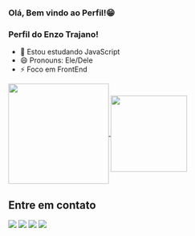 ### Olá, Bem vindo ao Perfil!😁
### Perfil do Enzo Trajano!

- 🌱 Estou estudando JavaScript
- 😄 Pronouns: Ele/Dele
- ⚡ Foco em FrontEnd

<a href="https://github.com/trajanoserv/github-readme-stats">
  <img height=200 align="center" src="https://github-readme-stats.vercel.app/api?username=trajanoserv" />
</a>
<a href="https://github.com/trajanoserv/convoychat">
  <img height=152 align="center" src="https://github-readme-stats.vercel.app/api/top-langs?username=trajanoserv&layout=compact&langs_count=8&card_width=320" />
</a>

## Entre em contato
<div> 
  <a href="https://instagram.com/trajano_ez" target="_blank"><img src="https://img.shields.io/badge/-Instagram-%23E4405F?style=for-the-badge&logo=instagram&logoColor=white" target="_blank"></a>
  <a href = "mailto:contatorafaballerini@gmail.com"><img src="https://img.shields.io/badge/Gmail-D14836?style=for-the-badge&logo=gmail&logoColor=white" target="_blank"></a>
  <a href="https://www.linkedin.com/in/enzo-trajano-060a18251" target="_blank"><img src="https://img.shields.io/badge/-LinkedIn-%230077B5?style=for-the-badge&logo=linkedin&logoColor=white" target="_blank"></a> 
  <a href="https://wa.me/5511947982398" target="_blank"><img src="https://img.shields.io/badge/WhatsApp-25D366?style=for-the-badge&logo=whatsapp&logoColor=react" target="_blank"></a> 
</div>
